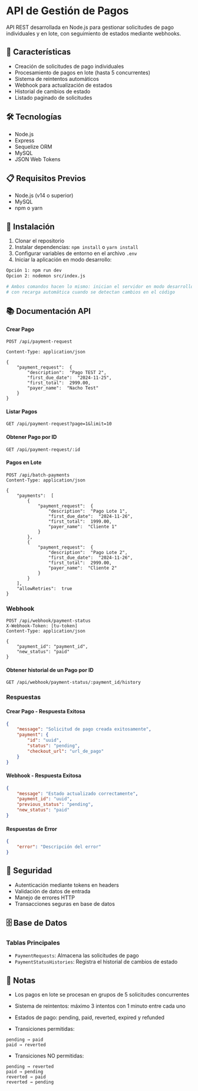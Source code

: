 
# API de Gestión de Pagos

API REST desarrollada en Node.js para gestionar solicitudes de pago individuales y en lote, con seguimiento de estados mediante webhooks.

## 🚀 Características

- Creación de solicitudes de pago individuales
- Procesamiento de pagos en lote (hasta 5 concurrentes)
- Sistema de reintentos automáticos
- Webhook para actualización de estados
- Historial de cambios de estado
- Listado paginado de solicitudes

## 🛠 Tecnologías

- Node.js
- Express
- Sequelize ORM
- MySQL
- JSON Web Tokens

## 📋 Requisitos Previos

- Node.js (v14 o superior)
- MySQL
- npm o yarn

## 🔧 Instalación

1. Clonar el repositorio
2. Instalar dependencias: `npm install` o `yarn install`
3. Configurar variables de entorno en el archivo `.env`
4. Iniciar la aplicación en modo desarrollo:

```bash
Opción 1: npm run dev
Opcion 2: nodemon src/index.js

# Ambos comandos hacen lo mismo: inician el servidor en modo desarrollo
# con recarga automática cuando se detectan cambios en el código
```

## 📚 Documentación API

#### Crear Pago
```
POST /api/payment-request

Content-Type: application/json

{
    "payment_request":  {
        "description":  "Pago TEST 2",
        "first_due_date":  "2024-11-25",
        "first_total":  2999.00,
        "payer_name":  "Nacho Test"
    }
}
```

#### Listar Pagos
```
GET /api/payment-request?page=1&limit=10
```

#### Obtener Pago por ID
```
GET /api/payment-request/:id
```

#### Pagos en Lote

```
POST /api/batch-payments
Content-Type: application/json

{
    "payments":  [
        {
            "payment_request":  {
                "description":  "Pago Lote 1",
                "first_due_date":  "2024-11-26",
                "first_total":  1999.00,
                "payer_name":  "Cliente 1"
            }
        },
        {
            "payment_request":  {
                "description":  "Pago Lote 2",
                "first_due_date":  "2024-11-26",
                "first_total":  2999.00,
                "payer_name":  "Cliente 2"
            }
        }
    ],
    "allowRetries":  true
}
```

### Webhook
```
POST /api/webhook/payment-status
X-Webhook-Token: [tu-token]
Content-Type: application/json

{
    "payment_id": "payment_id",
    "new_status": "paid"
}
```


#### Obtener historial de un Pago por ID
```
GET /api/webhook/payment-status/:payment_id/history
```

### Respuestas

#### Crear Pago - Respuesta Exitosa
```json
{
    "message": "Solicitud de pago creada exitosamente",
    "payment": {
        "id": "uuid",
        "status": "pending",
        "checkout_url": "url_de_pago"
    }
}
```

#### Webhook - Respuesta Exitosa
```json
{
    "message": "Estado actualizado correctamente",
    "payment_id": "uuid",
    "previous_status": "pending",
    "new_status": "paid"
}
```

#### Respuestas de Error
```json
{
    "error": "Descripción del error"
}
```

## 🔐 Seguridad

- Autenticación mediante tokens en headers
- Validación de datos de entrada
- Manejo de errores HTTP
- Transacciones seguras en base de datos

## 🗄️ Base de Datos

### Tablas Principales

-  `PaymentRequests`: Almacena las solicitudes de pago
-  `PaymentStatusHistories`: Registra el historial de cambios de estado

## 📝 Notas

- Los pagos en lote se procesan en grupos de 5 solicitudes concurrentes
- Sistema de reintentos: máximo 3 intentos con 1 minuto entre cada uno
- Estados de pago: pending,  paid, reverted, expired y refunded

- Transiciones permitidas:
```
pending → paid
paid → reverted
```
- Transiciones NO permitidas:
```
pending → reverted
paid → pending
reverted → paid
reverted → pending
```